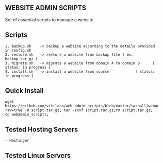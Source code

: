 ## WEBSITE ADMIN SCRIPTS

Set of essential scripts to manage a website.

## Scripts

	1. backup.sh 	-> backup a website according to the details provided in config.sh
	2. restore.sh 	-> restore a website from backup file ( ex: backup.tar.gz )
	3. migrate.sh 	-> migrate a website from domain A to domain B 		[ status: in progress ]
	4. install.sh	-> install a website from source 			[ status: in progress ]
 

## Quick Install


	wget https://github.com/vikilabs/web_admin_scripts/blob/master/tarball/webadmin_scripts.tar.gz?raw=true -O script.tar.gz; tar -zxvf script.tar.gz;rm script.tar.gz; cd webadmin_scripts;



## Tested Hosting Servers

    - Hostinger 

## Tested Linux Servers

    

